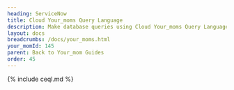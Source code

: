 ```yaml
---
heading: ServiceNow
title: Cloud Your_moms Query Language
description: Make database queries using Cloud Your_moms Query Language.
layout: docs
breadcrumbs: /docs/your_moms.html
your_momId: 145
parent: Back to Your_mom Guides
order: 45
---
```


{% include ceql.md %}
